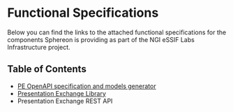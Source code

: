 # Functional Specifications
Below you can find the links to the attached functional specifications for the components Sphereon is providing as part of the NGI eSSIF Labs Infrastructure project.


## Table of Contents

* [PE OpenAPI specification and models generator](./functional_specification_of_pe_openapi_spec_and_models_generator_component.md)
* [Presentation Exchange Library](./functional_specification_of_pe_library.md)
* Presentation Exchange REST API

